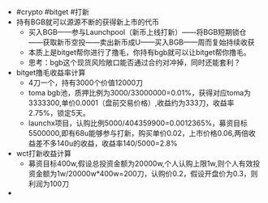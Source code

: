 - #crypto #bitget #打新
- 持有BGB就可以源源不断的获得新上市的代币
	- 买入BGB——参与Launchpool（新币上线打新）——将BGB短期锁仓——获取新币空投——卖出新币成U——买入BGB——周而复始持续收获
	- 本质上是bitget帮你进行了撸毛，你持有bgb就可以让bitget帮你撸毛。
	- 思考：bgb这个现货风险敞口能否通过合约对冲掉，同时还能套利？
- bitget撸毛收益率计算
	- 4刀一个，持有3000个价值12000刀
	- toma bgb池，质押比例为3000/33000000=0.01%，获得对应toma为3333300,单价0.0001（盘前交易价格）,收益约为333刀，收益率2.75%，锁定5天。
	- launchx项目，认购比例5000/404359900=0.0012365%，募资目标5500000,即有68u能够参与打新，购买单价0.02，上市价格0.06,两倍收益差不多140u的收益，收益率140/5000=2.8%
- wct打新收益计算
	- 募资目标400w,假设总投资金额为20000w,个人认购上限1w,则个人有效投资金额为1w/20000w*400w=200刀，认购价0.2，假设开盘价为0.3，则利润为100刀
-
